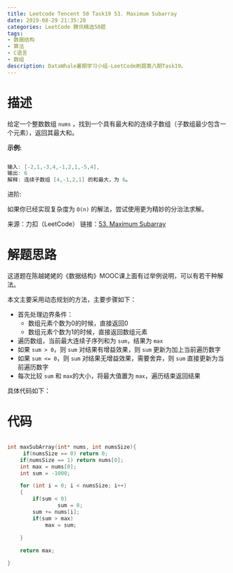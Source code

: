 ```yaml
---
title: Leetcode Tencent 50 Task19 53. Maximum Subarray
date: 2019-08-29 21:35:28
categories: LeetCode 腾讯精选50题
tags:
- 数据结构
- 算法
- C语言
- 数组
description: DataWhale暑期学习小组-LeetCode刷题第八期Task19。
---
```


# 描述

给定一个整数数组 `nums` ，找到一个具有最大和的连续子数组（子数组最少包含一个元素），返回其最大和。

**示例:**

```c

输入: [-2,1,-3,4,-1,2,1,-5,4],
输出: 6
解释: 连续子数组 [4,-1,2,1] 的和最大，为 6。

```

进阶:

如果你已经实现复杂度为 `O(n)` 的解法，尝试使用更为精妙的分治法求解。

来源：力扣（LeetCode）
链接：[53. Maximum Subarray](https://leetcode-cn.com/problems/maximum-subarray)




# 解题思路

这道题在陈越姥姥的《数据结构》MOOC课上面有过举例说明，可以有若干种解法。

本文主要采用动态规划的方法，主要步骤如下：

- 首先处理边界条件：
    - 数组元素个数为0的时候，直接返回0
    - 数组元素个数为1的时候，直接返回数组元素
- 遍历数组，当前最大连续子序列和为 `sum`，结果为 `max`
- 如果 `sum > 0`，则 `sum` 对结果有增益效果，则 `sum` 更新为加上当前遍历数字
- 如果 `sum <= 0`，则 `sum` 对结果无增益效果，需要舍弃，则 `sum` 直接更新为当前遍历数字
- 每次比较 `sum` 和 `max`的大小，将最大值置为 `max`，遍历结束返回结果



具体代码如下：


# 代码


```c

int maxSubArray(int* nums, int numsSize){
     if(numsSize == 0) return 0;
    if(numsSize == 1) return nums[0];
    int max = nums[0];
    int sum = -1000;

    for (int i = 0; i < numsSize; i++)
    {
        if(sum < 0) 
                sum = 0;
        sum += nums[i];
        if(sum > max) 
            max = sum;
           
    }

    return max;

}

``` 

